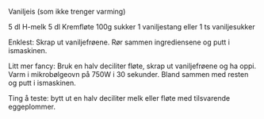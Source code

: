 Vaniljeis (som ikke trenger varming)

5 dl H-melk
5 dl Kremfløte
100g sukker
1 vaniljestang eller 1 ts vaniljesukker

Enklest: Skrap ut vaniljefrøene. Rør sammen ingrediensene og putt i ismaskinen.

Litt mer fancy: Bruk en halv deciliter fløte, skrap ut vaniljefrøene og ha oppi. Varm i mikrobølgeovn på 750W i 30 sekunder. Bland sammen med resten og putt i ismaskinen.

Ting å teste: bytt ut en halv deciliter melk eller fløte med tilsvarende eggeplommer.
